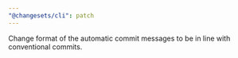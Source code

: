 ```yaml
---
"@changesets/cli": patch
---
```


Change format of the automatic commit messages to be in line with conventional commits.
